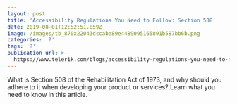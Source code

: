 ```yaml
---
layout: post
title: 'Accessibility Regulations You Need to Follow: Section 508'
date: 2019-08-01T12:52:51.859Z
image: /images/tb_870x22043dccabe89e4489095165891b587bb6b.png
categories: '?'
tags: '?'
publication_url: >-
  https://www.telerik.com/blogs/accessibility-regulations-you-need-to-follow-section-508
---
```

What is Section 508 of the Rehabilitation Act of 1973, and why should you adhere to it when developing your product or services? Learn what you need to know in this article.
